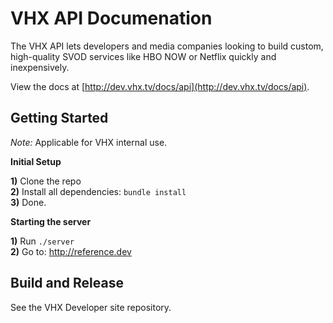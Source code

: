 # VHX API Documenation
The VHX API lets developers and media companies looking to build custom, high-quality SVOD services like HBO NOW or Netflix quickly and inexpensively.

View the docs at [http://dev.vhx.tv/docs/api](http://dev.vhx.tv/docs/api).

## Getting Started

*Note:* Applicable for VHX internal use.

**Initial Setup**

**1)** Clone the repo  
**2)** Install all dependencies: `bundle install`<br>
**3)** Done.

**Starting the server**

**1)** Run `./server`  
**2)** Go to: http://reference.dev

## Build and Release

See the VHX Developer site repository.
